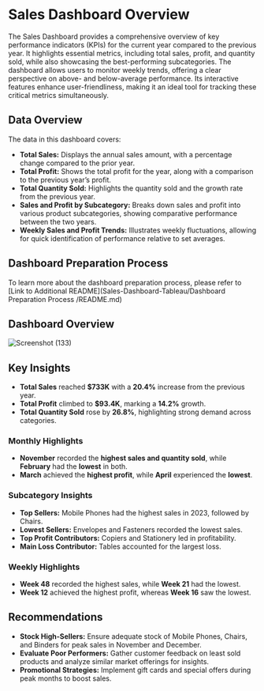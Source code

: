 # Sales Dashboard Overview

The Sales Dashboard provides a comprehensive overview of key performance indicators (KPIs) for the current year compared to the previous year. It highlights essential metrics, including total sales, profit, and quantity sold, while also showcasing the best-performing subcategories. The dashboard allows users to monitor weekly trends, offering a clear perspective on above- and below-average performance. Its interactive features enhance user-friendliness, making it an ideal tool for tracking these critical metrics simultaneously.

## Data Overview

The data in this dashboard covers:

- **Total Sales:** Displays the annual sales amount, with a percentage change compared to the prior year.
- **Total Profit:** Shows the total profit for the year, along with a comparison to the previous year’s profit.
- **Total Quantity Sold:** Highlights the quantity sold and the growth rate from the previous year.
- **Sales and Profit by Subcategory:** Breaks down sales and profit into various product subcategories, showing comparative performance between the two years.
- **Weekly Sales and Profit Trends:** Illustrates weekly fluctuations, allowing for quick identification of performance relative to set averages.

## Dashboard Preparation Process

To learn more about the dashboard preparation process, please refer to 
[Link to Additional README](Sales-Dashboard-Tableau/Dashboard Preparation Process
/README.md)

## Dashboard Overview

  
![Screenshot (133)](https://github.com/user-attachments/assets/0fadd339-190e-4d31-baab-0872205db4d9)


## Key Insights

- **Total Sales** reached **$733K** with a **20.4%** increase from the previous year.
- **Total Profit** climbed to **$93.4K**, marking a **14.2%** growth.
- **Total Quantity Sold** rose by **26.8%**, highlighting strong demand across categories.

### Monthly Highlights

- **November** recorded the **highest sales and quantity sold**, while **February** had the **lowest** in both.
- **March** achieved the **highest profit**, while **April** experienced the **lowest**.

### Subcategory Insights

- **Top Sellers:** Mobile Phones had the highest sales in 2023, followed by Chairs.
- **Lowest Sellers:** Envelopes and Fasteners recorded the lowest sales.
- **Top Profit Contributors:** Copiers and Stationery led in profitability.
- **Main Loss Contributor:** Tables accounted for the largest loss.

### Weekly Highlights

- **Week 48** recorded the highest sales, while **Week 21** had the lowest.
- **Week 12** achieved the highest profit, whereas **Week 16** saw the lowest.

## Recommendations

- **Stock High-Sellers:** Ensure adequate stock of Mobile Phones, Chairs, and Binders for peak sales in November and December.
- **Evaluate Poor Performers:** Gather customer feedback on least sold products and analyze similar market offerings for insights.
- **Promotional Strategies:** Implement gift cards and special offers during peak months to boost sales.
